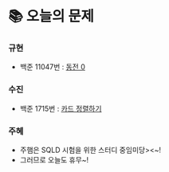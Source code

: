  # 📚 오늘의 문제
### 규현
- 백준 11047번 : [동전 0](https://www.acmicpc.net/problem/11047)
### 수진
- 백준 1715번 : [카드 정렬하기](https://www.acmicpc.net/problem/1715)
### 주혜
- 주햄은 SQLD 시험을 위한 스터디 중임미당><~! 
- 그러므로 오늘도 휴무~!
